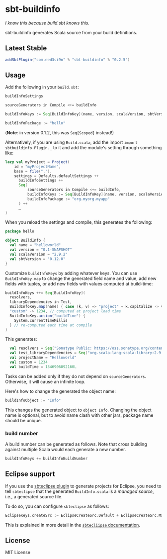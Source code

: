 sbt-buildinfo
=============

*I know this because build.sbt knows this.*

sbt-buildinfo generates Scala source from your build definitions.

Latest Stable
-------------

```scala
addSbtPlugin("com.eed3si9n" % "sbt-buildinfo" % "0.2.5")
```

Usage
-----

Add the following in your `build.sbt`:

```scala
buildInfoSettings

sourceGenerators in Compile <+= buildInfo

buildInfoKeys := Seq[BuildInfoKey](name, version, scalaVersion, sbtVersion)

buildInfoPackage := "hello"
```

(__Note__: in version 0.1.2, this was `Seq[Scoped]` instead!)

Alternatively, if you are using `Build.scala`, add the import `import sbtbuildinfo.Plugin._` to it and add the module's setting through something like:

```scala
lazy val myProject = Project(
    id = "myProjectName",
    base = file("."),
    settings = Defaults.defaultSettings ++
      buildInfoSettings ++
      Seq(
          sourceGenerators in Compile <+= buildInfo,
          buildInfoKeys := Seq[BuildInfoKey](name, version, scalaVersion),
          buildInfoPackage := "org.myorg.myapp"
      ) ++
      …
)
```

When you reload the settings and compile, this generates the following:

```scala
package hello

object BuildInfo {
  val name = "helloworld"
  val version = "0.1-SNAPSHOT"
  val scalaVersion = "2.9.2"
  val sbtVersion = "0.12.0"
}
```

Customize `buildInfoKeys` by adding whatever keys. You can use `BuildInfoKey.map` to change the generated field
name and value, add new fields with tuples, or add new fields with values computed at build-time:

```scala
buildInfoKeys ++= Seq[BuildInfoKey](
  resolvers,
  libraryDependencies in Test,
  BuildInfoKey.map(name) { case (k, v) => "project" + k.capitalize -> v.capitalize },
  "custom" -> 1234, // computed at project load time
  BuildInfoKey.action("buildTime") {
    System.currentTimeMillis
  } // re-computed each time at compile
)
```

This generates:

```scala
  val resolvers = Seq("Sonatype Public: https://oss.sonatype.org/content/groups/public")
  val test_libraryDependencies = Seq("org.scala-lang:scala-library:2.9.1", ...)
  val projectName = "Helloworld"
  val custom = 1234
  val buildTime = 1346906092160L
```

Tasks can be added only if they do not depend on `sourceGenerators`. Otherwise, it will cause an infinite loop.

Here's how to change the generated the object name:

```scala
buildInfoObject := "Info"
```

This changes the generated object to `object Info`. Changing the object name is optional, but to avoid name clash with other jars, package name should be unique.

### build number

A build number can be generated as follows. Note that cross building against multiple Scala would each generate a new number.

```scala
buildInfoKeys += buildInfoBuildNumber
```

Eclipse support
---------------

If you use the [sbteclipse plugin](https://github.com/typesafehub/sbteclipse) to generate projects for Eclipse, you need to tell `sbteclipse` that the generated `BuildInfo.scala` is a _managed source_, i.e., a generated source file.

To do so, you can configure `sbteclipse` as follows:

```scala
EclipseKeys.createSrc := EclipseCreateSrc.Default + EclipseCreateSrc.Managed
```

This is explained in more detail in the [`sbtecliipse` documentation](https://github.com/typesafehub/sbteclipse/wiki/Using-sbteclipse).

License
-------

MIT License
